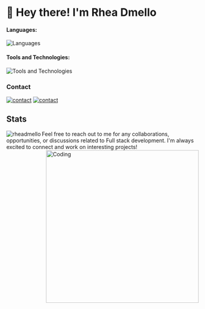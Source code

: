 # 👋 Hey there! I'm Rhea Dmello

#### Languages:

![Languages](https://skillicons.dev/icons?i=typescript,javascript,cpp,c,html,css,tailwindcss,r,react)

#### Tools and Technologies:

![Tools and Technologies](https://skillicons.dev/icons?i=git,github,mongodb,expressjs,nodejs,bootstrap,mysql,postgresql,nextjs,googlecloud,sklearn,tensorflow,vscode)

### Contact

[![contact](https://skillicons.dev/icons?i=linkedin)](https://www.linkedin.com/in/dmellorhea)
[![contact](https://skillicons.dev/icons?i=gmail)](mailto:rheadmello2004@gmail.com)


## Stats

<p><img align="left" src="https://github-readme-stats.vercel.app/api/top-langs?username=rheadmello&show_icons=true&locale=en&layout=compact" alt="rheadmello" /></p>

Feel free to reach out to me for any collaborations, opportunities, or discussions related to Full stack development. I'm always excited to connect and work on interesting projects!
<img align="right" alt="Coding" width="400" src="https://imgs.search.brave.com/11DWmFu-wB27zXlC92RMaKEh4KfeVHnsvgzvxuQRMz8/rs:fit:860:0:0:0/g:ce/aHR0cHM6Ly9naWZk/Yi5jb20vaW1hZ2Vz/L2hpZ2gvYW5pbWF0/ZWQtbWFuLWNvbXB1/dGVyLWNvZGluZy1u/YWU2bWVjMzc4bHNn/MWkzLmdpZg.gif">
